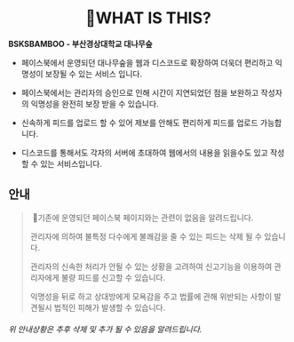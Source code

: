 





<div align=center><h1>🤔WHAT IS THIS? </h1></div>



**BSKSBAMBOO - 부산경상대학교 대나무숲**

- 페이스북에서 운영되던 대나무숲을 웹과 디스코드로 확장하여 더욱더 편리하고 익명성이 보장될 수 있는 서비스 입니다.

- 페이스북에서는 관리자의 승인으로 인해 시간이 지연되었던 점을 보완하고 작성자의 익명성을 완전히 보장 받을 수 있습니다.

- 신속하게 피드를 업로드 할 수 있어 제보를 안해도 편리하게 피드를 업로드 가능합니다.

- 디스코드를 통해서도 각자의 서버에 초대하여 웹에서의 내용을 읽을수도 있고 작성할 수 있는 서비스입니다.

  

##  **안내**

> ​    📌기존에 운영되던 페이스북 페이지와는 관련이 없음을 알려드립니다.
>
> 관리자에 의하여 불특정 다수에게 불쾌감을 줄 수 있는 피드는 삭제 될 수 있습니다.
>
> 관리자의 신속한 처리가 안될 수 있는 상황을 고려하여 신고기능을 이용하여 관리자에게 불량 피드를 신고할 수 있습니다.
>
> 익명성을 뒤로 하고 상대방에게 모욕감을 주고 법률에 관해 위반되는 사항이 발견될시 법적인 피해가 발생할 수 있습니다.
>
> 

###### 위 안내상황은 추후 삭제 및 추가 될 수 있음을 알려드립니다.



















